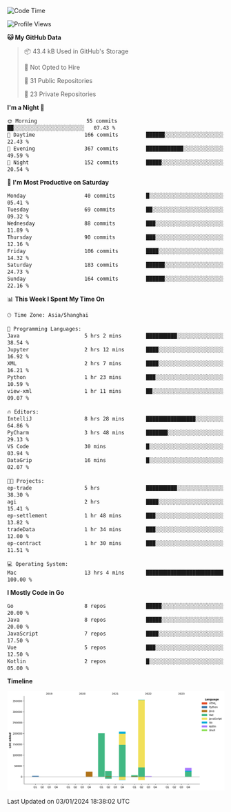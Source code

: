 <!--START_SECTION:waka-->
![Code Time](http://img.shields.io/badge/Code%20Time-2%2C225%20hrs%209%20mins-blue)

![Profile Views](http://img.shields.io/badge/Profile%20Views-0-blue)

**🐱 My GitHub Data** 

> 📦 43.4 kB Used in GitHub's Storage 
 > 
> 🚫 Not Opted to Hire
 > 
> 📜 31 Public Repositories 
 > 
> 🔑 23 Private Repositories 
 > 
**I'm a Night 🦉** 

```text
🌞 Morning                55 commits          ██░░░░░░░░░░░░░░░░░░░░░░░   07.43 % 
🌆 Daytime                166 commits         ██████░░░░░░░░░░░░░░░░░░░   22.43 % 
🌃 Evening                367 commits         ████████████░░░░░░░░░░░░░   49.59 % 
🌙 Night                  152 commits         █████░░░░░░░░░░░░░░░░░░░░   20.54 % 
```
📅 **I'm Most Productive on Saturday** 

```text
Monday                   40 commits          █░░░░░░░░░░░░░░░░░░░░░░░░   05.41 % 
Tuesday                  69 commits          ██░░░░░░░░░░░░░░░░░░░░░░░   09.32 % 
Wednesday                88 commits          ███░░░░░░░░░░░░░░░░░░░░░░   11.89 % 
Thursday                 90 commits          ███░░░░░░░░░░░░░░░░░░░░░░   12.16 % 
Friday                   106 commits         ████░░░░░░░░░░░░░░░░░░░░░   14.32 % 
Saturday                 183 commits         ██████░░░░░░░░░░░░░░░░░░░   24.73 % 
Sunday                   164 commits         ██████░░░░░░░░░░░░░░░░░░░   22.16 % 
```


📊 **This Week I Spent My Time On** 

```text
🕑︎ Time Zone: Asia/Shanghai

💬 Programming Languages: 
Java                     5 hrs 2 mins        ██████████░░░░░░░░░░░░░░░   38.54 % 
Jupyter                  2 hrs 12 mins       ████░░░░░░░░░░░░░░░░░░░░░   16.92 % 
XML                      2 hrs 7 mins        ████░░░░░░░░░░░░░░░░░░░░░   16.21 % 
Python                   1 hr 23 mins        ███░░░░░░░░░░░░░░░░░░░░░░   10.59 % 
view-xml                 1 hr 11 mins        ██░░░░░░░░░░░░░░░░░░░░░░░   09.07 % 

🔥 Editors: 
IntelliJ                 8 hrs 28 mins       ████████████████░░░░░░░░░   64.86 % 
PyCharm                  3 hrs 48 mins       ███████░░░░░░░░░░░░░░░░░░   29.13 % 
VS Code                  30 mins             █░░░░░░░░░░░░░░░░░░░░░░░░   03.94 % 
DataGrip                 16 mins             █░░░░░░░░░░░░░░░░░░░░░░░░   02.07 % 

🐱‍💻 Projects: 
ep-trade                 5 hrs               ██████████░░░░░░░░░░░░░░░   38.30 % 
agi                      2 hrs               ████░░░░░░░░░░░░░░░░░░░░░   15.41 % 
ep-settlement            1 hr 48 mins        ███░░░░░░░░░░░░░░░░░░░░░░   13.82 % 
tradeData                1 hr 34 mins        ███░░░░░░░░░░░░░░░░░░░░░░   12.00 % 
ep-contract              1 hr 30 mins        ███░░░░░░░░░░░░░░░░░░░░░░   11.51 % 

💻 Operating System: 
Mac                      13 hrs 4 mins       █████████████████████████   100.00 % 
```

**I Mostly Code in Go** 

```text
Go                       8 repos             █████░░░░░░░░░░░░░░░░░░░░   20.00 % 
Java                     8 repos             █████░░░░░░░░░░░░░░░░░░░░   20.00 % 
JavaScript               7 repos             ████░░░░░░░░░░░░░░░░░░░░░   17.50 % 
Vue                      5 repos             ███░░░░░░░░░░░░░░░░░░░░░░   12.50 % 
Kotlin                   2 repos             █░░░░░░░░░░░░░░░░░░░░░░░░   05.00 % 
```



**Timeline**

![Lines of Code chart](https://raw.githubusercontent.com/youtiaoguagua/youtiaoguagua/master/assets/bar_graph.png)


 Last Updated on 03/01/2024 18:38:02 UTC
<!--END_SECTION:waka-->
